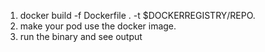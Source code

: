 1. docker build -f Dockerfile . -t $DOCKERREGISTRY/REPO.
2. make your pod use the docker image.
3. run the binary and see output

